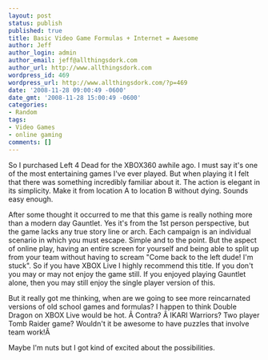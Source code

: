 ```yaml
---
layout: post
status: publish
published: true
title: Basic Video Game Formulas + Internet = Awesome
author: Jeff
author_login: admin
author_email: jeff@allthingsdork.com
author_url: http://www.allthingsdork.com
wordpress_id: 469
wordpress_url: http://www.allthingsdork.com/?p=469
date: '2008-11-28 09:00:49 -0600'
date_gmt: '2008-11-28 15:00:49 -0600'
categories:
- Random
tags:
- Video Games
- online gaming
comments: []
---
```

<p>So I purchased Left 4 Dead for the XBOX360 awhile ago. I must say it's one of the most entertaining games I've ever played. But when playing it I felt that there was something incredibly familiar about it. The action is elegant in its simplicity. Make it from location A to location B without dying. Sounds easy enough.</p>
<p>After some thought it occurred to me that this game is really nothing more than a modern day Gauntlet. Yes it's from the 1st person perspective, but the game lacks any true story line or arch. Each campaign is an individual scenario in which you must escape. Simple and to the point. But the aspect of online play, having an entire screen for yourself and being able to split up from your team without having to scream "Come back to the left dude! I'm stuck". So if you have XBOX Live I highly recommend this title. If you don't you may or may not enjoy the game still. If you enjoyed playing Gauntlet alone, then you may still enjoy the single player version of this.</p>
<p>But it really got me thinking, when are we going to see more reincarnated versions of old school games and formulas? I happen to think Double Dragon on XBOX Live would be hot. &Acirc;&nbsp;Contra? &Acirc;&nbsp;IKARI Warriors? Two player Tomb Raider game? Wouldn't it be awesome to have puzzles that involve team work!&Acirc;&nbsp;</p>
<p>Maybe I'm nuts but I got kind of excited about the possibilities.</p>
